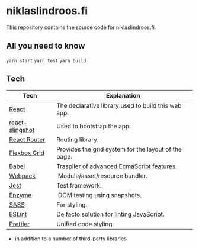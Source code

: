 # niklaslindroos.fi

This repository contains the source code for niklaslindroos.fi.


## All you need to know

`yarn start`
`yarn test`
`yarn build`


## Tech
**Tech** | **Explanation**
|---|---|
[React](https://facebook.github.io/react/) | The declarative library used to build this web app.
[react-slingshot](https://github.com/coryhouse/react-slingshot) | Used to bootstrap the app.
[React Router](https://github.com/reactjs/react-router) | Routing library.
[Flexbox Grid](http://flexboxgrid.com/) | Provides the grid system for the layout of the page.
[Babel](https://babeljs.io/) | Traspiler of advanced EcmaScript features.
[Webpack](https://webpack.js.org/) | Module/asset/resource bundler.
[Jest](https://facebook.github.io/jest/) | Test framework.
[Enzyme](https://github.com/airbnb/enzyme) | DOM testing using snapshots.
[SASS](http://sass-lang.com/) | For styling.
[ESLint](http://eslint.org/)| De facto solution for linting JavaScript.
[Prettier](https://prettier.io/)| Unified code styling.

+ in addition to a number of third-party libraries.
